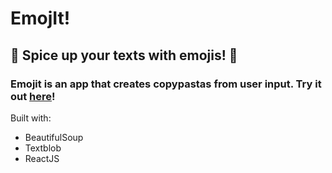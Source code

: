 # EmojIt!
## 🎉 Spice up your texts with emojis! 🎉

### Emojit is an app that creates copypastas from user input. Try it out [here](emojit.derekye.com])!

Built with:
- BeautifulSoup
- Textblob
- ReactJS

